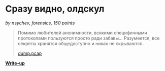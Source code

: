 # Сразу видно, олдскул

*by nsychev, forensics, 150 points*

> Помимо любителей анонимности, всякими специфичными протоколами  пользуются просто ради забавы... Разумеется, все секреты хранятся общедоступно и никак не скрываются.
>
> [dump.pcap](../anonymous/dump.pcap)

**[Write-up](WRITEUP.md)**
